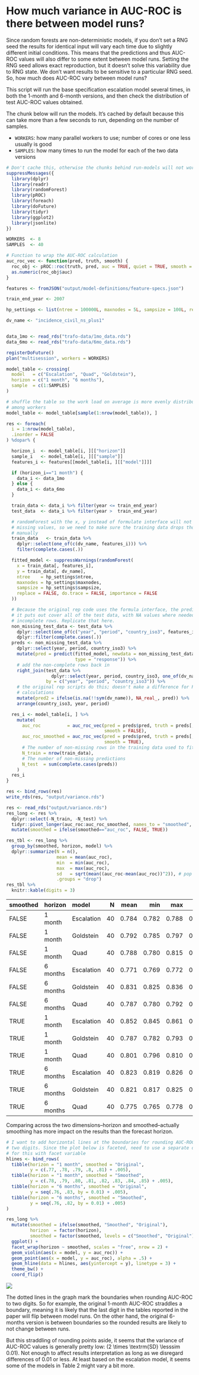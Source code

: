 How much variance in AUC-ROC is there between model runs?
================

Since random forests are non-deterministic models, if you don’t set a
RNG seed the results for identical input will vary each time due to
slightly different initial conditions. This means that the predictions
and thus AUC-ROC values will also differ to some extent between model
runs. Setting the RNG seed allows exact reproduction, but it doesn’t
solve this variability due to RNG state. We don’t want results to be
sensitive to a particular RNG seed. So, how much does AUC-ROC vary
between model runs?

This script will run the base specification escalation model several
times, in both the 1-month and 6-month versions, and then check the
distribution of test AUC-ROC values obtained.

The chunk below will run the models. It’s cached by default because this
can take more than a few seconds to run, depending on the number of
samples.

  - `WORKERS`: how many parallel workers to use; number of cores or one
    less usually is good
  - `SAMPLES`: how many times to run the model for each of the two data
    versions

<!-- end list -->

``` r
# Don't cache this, otherwise the chunks behind run-models will not work
suppressMessages({
  library(dplyr)
  library(readr)
  library(randomForest)
  library(pROC)
  library(foreach)
  library(doFuture)
  library(tidyr)
  library(ggplot2)
  library(jsonlite)
})
```

``` r
WORKERS  <- 8
SAMPLES  <- 40

# Function to wrap the AUC-ROC calculation
auc_roc_vec <- function(pred, truth, smooth) {
  roc_obj <- pROC::roc(truth, pred, auc = TRUE, quiet = TRUE, smooth = smooth)
  as.numeric(roc_obj$auc)
}

features <- fromJSON("output/model-definitions/feature-specs.json")

train_end_year <- 2007

hp_settings <- list(ntree = 100000L, maxnodes = 5L, sampsize = 100L, replace = FALSE)

dv_name <- "incidence_civil_ns_plus1"


data_1mo <- read_rds("trafo-data/1mo_data.rds")
data_6mo <- read_rds("trafo-data/6mo_data.rds")

registerDoFuture()
plan("multisession", workers = WORKERS)

model_table <- crossing(
  model   = c("Escalation", "Quad", "Goldstein"),
  horizon = c("1 month", "6 months"),
  sample  = c(1:SAMPLES)
)

# shuffle the table so the work load on average is more evenly distributed 
# among workers
model_table <- model_table[sample(1:nrow(model_table)), ]

res <- foreach(
  i = 1:nrow(model_table),
  .inorder = FALSE
) %dopar% {

  horizon_i  <- model_table[i, ][["horizon"]]
  sample_i   <- model_table[i, ][["sample"]]
  features_i <- features[[model_table[i, ][["model"]]]]

  if (horizon_i=="1 month") {
    data_i <- data_1mo
  } else {
    data_i <- data_6mo
  }

  train_data <- data_i %>% filter(year <= train_end_year)
  test_data  <- data_i %>% filter(year >  train_end_year)

  # randomForest with the x, y instead of formulate interface will not drop
  # missing values, so we need to make sure the training data drops those
  # manually
  train_data   <- train_data %>%
    dplyr::select(one_of(c(dv_name, features_i))) %>%
    filter(complete.cases(.))

  fitted_model <- suppressWarnings(randomForest(
    x = train_data[, features_i],
    y = train_data[, dv_name],
    ntree    = hp_settings$ntree,
    maxnodes = hp_settings$maxnodes,
    sampsize = hp_settings$sampsize,
    replace = FALSE, do.trace = FALSE, importance = FALSE
  ))

  # Because the original rep code uses the formula interface, the predictions
  # it puts out cover all of the test data, with NA values where needed for
  # incomplete rows. Replicate that here.
  non_missing_test_data <- test_data %>%
    dplyr::select(one_of(c("year", "period", "country_iso3", features_i))) %>%
    dplyr::filter(complete.cases(.))
  preds <- non_missing_test_data %>%
    dplyr::select(year, period, country_iso3) %>%
    mutate(pred = predict(fitted_model, newdata = non_missing_test_data,
                          type = "response")) %>%
    # add the non-complete rows back in
    right_join(test_data %>%
                 dplyr::select(year, period, country_iso3, one_of(dv_name)),
               by = c("year", "period", "country_iso3")) %>%
    # the original rep scripts do this; doesn't make a difference for ROC
    # calculations
    mutate(pred2 = ifelse(is.na(!!sym(dv_name)), NA_real_, pred)) %>%
    arrange(country_iso3, year, period)

  res_i <- model_table[i, ] %>%
    mutate(
      auc_roc          = auc_roc_vec(pred = preds$pred, truth = preds[, dv_name],
                                     smooth = FALSE),
      auc_roc_smoothed = auc_roc_vec(pred = preds$pred, truth = preds[, dv_name],
                                     smooth = TRUE),
      # The number of non-missing rows in the training data used to fit the mdl
      N_train = nrow(train_data),
      # The number of non-missing predictions
      N_test  = sum(complete.cases(preds))
    )
  res_i
}

res <- bind_rows(res)
write_rds(res, "output/variance.rds")
```

``` r
res <- read_rds("output/variance.rds")
res_long <- res %>%
  dplyr::select(-N_train, -N_test) %>%
  tidyr::pivot_longer(auc_roc:auc_roc_smoothed, names_to = "smoothed", values_to = "auc_roc") %>%
  mutate(smoothed = ifelse(smoothed=="auc_roc", FALSE, TRUE)) 

res_tbl <- res_long %>%
  group_by(smoothed, horizon, model) %>%
  dplyr::summarize(N = n(),
                   mean = mean(auc_roc),
                   min  = min(auc_roc),
                   max  = max(auc_roc),
                   sd   = sqrt(mean((auc_roc-mean(auc_roc))^2)), # pop sd, not sample sd
                   .groups = "drop")
res_tbl %>%
  knitr::kable(digits = 3)
```

| smoothed | horizon  | model      |  N |  mean |   min |   max |    sd |
| :------- | :------- | :--------- | -: | ----: | ----: | ----: | ----: |
| FALSE    | 1 month  | Escalation | 40 | 0.784 | 0.782 | 0.788 | 0.001 |
| FALSE    | 1 month  | Goldstein  | 40 | 0.792 | 0.785 | 0.797 | 0.003 |
| FALSE    | 1 month  | Quad       | 40 | 0.788 | 0.780 | 0.815 | 0.011 |
| FALSE    | 6 months | Escalation | 40 | 0.771 | 0.769 | 0.772 | 0.001 |
| FALSE    | 6 months | Goldstein  | 40 | 0.831 | 0.825 | 0.836 | 0.002 |
| FALSE    | 6 months | Quad       | 40 | 0.787 | 0.780 | 0.792 | 0.002 |
| TRUE     | 1 month  | Escalation | 40 | 0.852 | 0.845 | 0.861 | 0.003 |
| TRUE     | 1 month  | Goldstein  | 40 | 0.787 | 0.782 | 0.793 | 0.003 |
| TRUE     | 1 month  | Quad       | 40 | 0.801 | 0.796 | 0.810 | 0.003 |
| TRUE     | 6 months | Escalation | 40 | 0.823 | 0.819 | 0.826 | 0.002 |
| TRUE     | 6 months | Goldstein  | 40 | 0.821 | 0.817 | 0.825 | 0.001 |
| TRUE     | 6 months | Quad       | 40 | 0.775 | 0.765 | 0.778 | 0.002 |

Comparing across the two dimensions–horizon and smoothed–actually
smoothing has more impact on the results than the forecast horizon.

``` r
# I want to add horizontal lines at the boundaries for rounding AUC-ROC to 
# two digits. Since the plot below is faceted, need to use a separate data frame
# for this with facet variable
hlines <- bind_rows(
  tibble(horizon = "1 month", smoothed = "Original", 
         y = c(.77, .78, .79, .8, .81) + .005),
  tibble(horizon = "1 month", smoothed = "Smoothed", 
         y = c(.78, .79, .80, .81, .82, .83, .84, .85) + .005),
  tibble(horizon = "6 months", smoothed = "Original", 
         y = seq(.76, .83, by = 0.01) + .005),
  tibble(horizon = "6 months", smoothed = "Smoothed", 
         y = seq(.76, .82, by = 0.01) + .005)
)

res_long %>%
  mutate(smoothed = ifelse(smoothed, "Smoothed", "Original"),
         horizon  = factor(horizon), 
         smoothed = factor(smoothed, levels = c("Smoothed", "Original"))) %>%
  ggplot() +
  facet_wrap(horizon ~ smoothed, scales = "free", nrow = 2) +
  geom_violin(aes(x = model, y = auc_roc)) +
  geom_point(aes(x = model, y = auc_roc), alpha = .5) +
  geom_hline(data = hlines, aes(yintercept = y), linetype = 3) +
  theme_bw() +
  coord_flip()
```

![](variance_files/figure-gfm/unnamed-chunk-2-1.png)<!-- -->

The dotted lines in the graph mark the boundaries when rounding AUC-ROC
to two digits. So for example, the original 1-month AUC-ROC straddles a
boundary, meaning it is likely that the last digit in the tables
reported in the paper will flip between model runs. On the other hand,
the original 6-months version is between boundaries so the rounded
results are likely to not change between runs.

But this straddling of rounding points aside, it seems that the variance
of AUC-ROC values is generally pretty low:
\(2 \times \textrm{SD} \lesssim 0.01\). Not enough to affect results
interpretation as long as we disregard differences of 0.01 or less. At
least based on the escalation model, it seems some of the models in
Table 2 might vary a bit more.

